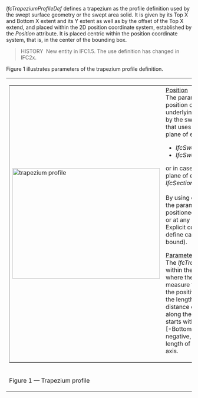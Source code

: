 _IfcTrapeziumProfileDef_ defines a trapezium as the profile definition used by the swept surface geometry or the swept area solid. It is given by its Top X and Bottom X extent and its Y extent as well as by the offset of the Top X extend, and placed within the 2D position coordinate system, established by the _Position_ attribute. It is placed centric within the position coordinate system, that is, in the center of the bounding box.

> HISTORY&nbsp; New entity in IFC1.5. The use definition has changed in IFC2x.

Figure 1 illustrates parameters of the trapezium profile definition.

<table><tr><td>
<table frame="border" width="100%">
  <tbody>
    <tr>
      <td width="420"><img src="../../../../../../figures/ifctrapeziumprofiledef-layout1.gif" alt="trapezium profile" border="0" height="300" width="400"></td>
      <td align="left" valign="top" width="100%"><u>Position</u>
      <br>
The parameterized profile defines its own position coordinate system.
The underlying
coordinate system is defined by the swept surface or swept area solid
that uses the profile definition. It is the xy plane of either:
      <ul>
        <li style="font-style: italic;">IfcSweptSurface.Position</li>
        <li style="font-style: italic;">IfcSweptAreaSolid.Position</li>
      </ul>
or in case of sectioned spines the xy plane of each list member of <span style="font-style: italic;">IfcSectionedSpine.CrossSectionPositions.</span>
      <br>
      <br>
By using offsets of the position location, the parameterized profile
can be positioned centric (using x,y offsets = 0.), or at any position
relative to the profile. Explicit coordinate offsets are used to define
cardinal points (e.g. upper-left bound).
      <p><u>Parameter</u>
      <br>
The <em>IfcTrapeziumProfileDef</em>
is defined within the position
coordinate system, where the <em>BottomDim</em>
defines the length
measure for the bottom line (half along the positive x-axis) and the <em>YDim</em>
defines the length measure for the parallel distance of bottom and top
line (half along the positive y-axis). The top line starts with a
distance of <em>TopXOffset</em>
from [-BottomLine/2,YDim] (which can be
negative, zero, or positive) and has a length of <em>TopXDim</em>
along
the positive x-axis.</p>
      </td>
    </tr>
  </tbody>
</table>
</td></tr>
<tr><td><p class="figure">Figure 1 &mdash; Trapezium profile</p></td></tr>
</table>

